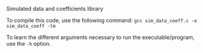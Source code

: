 Simulated data and coefficients library

To compile this code, use the following command:
`gcc sim_data_coeff.c -o sim_data_coeff -lm`

To learn the different arguments necessary to run the executable/program, use the `-h` option.